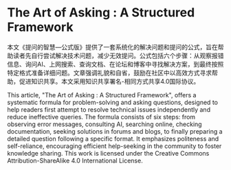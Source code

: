 # The Art of Asking : A Structured Framework
本文《提问的智慧—公式版》提供了一套系统化的解决问题和提问的公式，旨在帮助读者先自行尝试解决技术问题，减少无效提问。公式包括六个步骤：从观察报错信息、询问AI、上网搜索、查询文档、在论坛和博客中寻找解决方案，到最终按照特定格式准备详细问题。文章强调礼貌和自省，鼓励在社区中以高效方式寻求帮助，促进知识共享。本文采用知识共享署名-相同方式共享4.0国际协议。


This article, "The Art of Asking : A Structured Framework", offers a systematic formula for problem-solving and asking questions, designed to help readers first attempt to resolve technical issues independently and reduce ineffective queries. The formula consists of six steps: from observing error messages, consulting AI, searching online, checking documentation, seeking solutions in forums and blogs, to finally preparing a detailed question following a specific format. It emphasizes politeness and self-reliance, encouraging efficient help-seeking in the community to foster knowledge sharing. This work is licensed under the Creative Commons Attribution-ShareAlike 4.0 International License.
